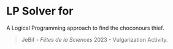 # LP Solver for 
A Logical Programming approach to find the choconours thief. 
> JeBif - *Fêtes de la Sciences* 2023 - Vulgarization Activity.
